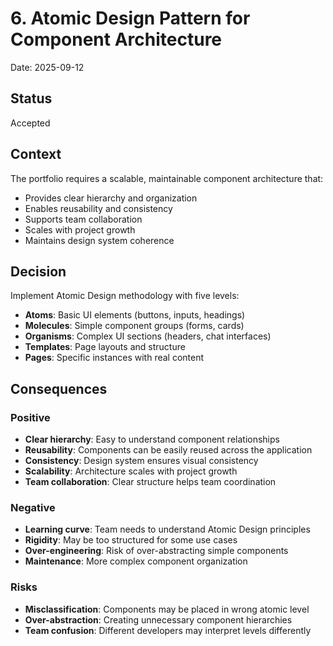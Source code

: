 # 6. Atomic Design Pattern for Component Architecture

Date: 2025-09-12

## Status

Accepted

## Context

The portfolio requires a scalable, maintainable component architecture that:

- Provides clear hierarchy and organization
- Enables reusability and consistency
- Supports team collaboration
- Scales with project growth
- Maintains design system coherence

## Decision

Implement Atomic Design methodology with five levels:

- **Atoms**: Basic UI elements (buttons, inputs, headings)
- **Molecules**: Simple component groups (forms, cards)
- **Organisms**: Complex UI sections (headers, chat interfaces)
- **Templates**: Page layouts and structure
- **Pages**: Specific instances with real content

## Consequences

### Positive

- **Clear hierarchy**: Easy to understand component relationships
- **Reusability**: Components can be easily reused across the application
- **Consistency**: Design system ensures visual consistency
- **Scalability**: Architecture scales with project growth
- **Team collaboration**: Clear structure helps team coordination

### Negative

- **Learning curve**: Team needs to understand Atomic Design principles
- **Rigidity**: May be too structured for some use cases
- **Over-engineering**: Risk of over-abstracting simple components
- **Maintenance**: More complex component organization

### Risks

- **Misclassification**: Components may be placed in wrong atomic level
- **Over-abstraction**: Creating unnecessary component hierarchies
- **Team confusion**: Different developers may interpret levels differently

